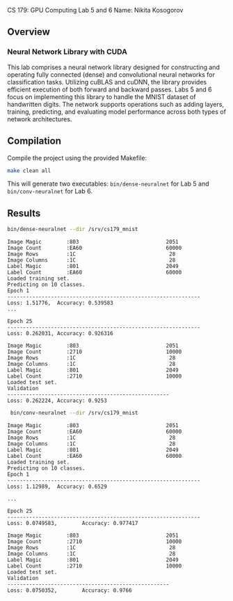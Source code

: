 CS 179: GPU Computing
Lab 5 and 6
Name: Nikita Kosogorov

## Overview

### Neural Network Library with CUDA


This lab comprises a neural network library designed for constructing and operating fully connected (dense) and convolutional neural networks for classification tasks. Utilizing cuBLAS and cuDNN, the library provides efficient execution of both forward and backward passes. Labs 5 and 6 focus on implementing this library to handle the MNIST dataset of handwritten digits. The network supports operations such as adding layers, training, predicting, and evaluating model performance across both types of network architectures.

## Compilation
Compile the project using the provided Makefile:
```bash
make clean all
```
This will generate two executables: `bin/dense-neuralnet` for Lab 5 and `bin/conv-neuralnet` for Lab 6.

## Results
```bash
bin/dense-neuralnet --dir /srv/cs179_mnist
```

```
Image Magic        :803                            2051
Image Count        :EA60                           60000
Image Rows         :1C                              28
Image Columns      :1C                              28
Label Magic        :801                            2049
Label Count        :EA60                           60000
Loaded training set.
Predicting on 10 classes.
Epoch 1
--------------------------------------------------------------
Loss: 1.51776,  Accuracy: 0.539583
...

Epoch 25
--------------------------------------------------------------
Loss: 0.262031, Accuracy: 0.926316

Image Magic        :803                            2051
Image Count        :2710                           10000
Image Rows         :1C                              28
Image Columns      :1C                              28
Label Magic        :801                            2049
Label Count        :2710                           10000
Loaded test set.
Validation
----------------------------------------------------
Loss: 0.262224, Accuracy: 0.9253
```

```bash
 bin/conv-neuralnet --dir /srv/cs179_mnist
```

```
Image Magic        :803                            2051
Image Count        :EA60                           60000
Image Rows         :1C                              28
Image Columns      :1C                              28
Label Magic        :801                            2049
Label Count        :EA60                           60000
Loaded training set.
Predicting on 10 classes.
Epoch 1
--------------------------------------------------------------
Loss: 1.12989,  Accuracy: 0.6529

...

Epoch 25
--------------------------------------------------------------
Loss: 0.0749583,        Accuracy: 0.977417

Image Magic        :803                            2051
Image Count        :2710                           10000
Image Rows         :1C                              28
Image Columns      :1C                              28
Label Magic        :801                            2049
Label Count        :2710                           10000
Loaded test set.
Validation
----------------------------------------------------
Loss: 0.0750352,        Accuracy: 0.9766
```

